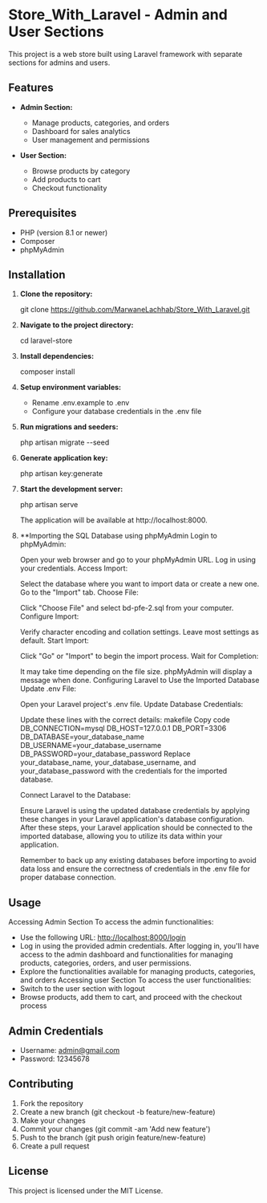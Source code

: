 # Store_With_Laravel - Admin and User Sections

This project is a web store built using Laravel framework with separate sections for admins and users.

## Features

- **Admin Section:**
  - Manage products, categories, and orders
  - Dashboard for sales analytics
  - User management and permissions

- **User Section:**
  - Browse products by category
  - Add products to cart
  - Checkout functionality

## Prerequisites

- PHP (version 8.1 or newer)
- Composer
- phpMyAdmin

## Installation

1. **Clone the repository:**

   git clone https://github.com/MarwaneLachhab/Store_With_Laravel.git

2. **Navigate to the project directory:**

   cd laravel-store

3. **Install dependencies:**

   composer install

4. **Setup environment variables:**

   - Rename .env.example to .env
   - Configure your database credentials in the .env file

5. **Run migrations and seeders:**

   php artisan migrate --seed

6. **Generate application key:**

   php artisan key:generate

7. **Start the development server:**

   php artisan serve

   The application will be available at http://localhost:8000.
   
7. **Importing the SQL Database using phpMyAdmin
    Login to phpMyAdmin:

   Open your web browser and go to your phpMyAdmin URL.
   Log in using your credentials.
   Access Import:

   Select the database where you want to import data or create a new one.
    Go to the "Import" tab.
    Choose File:

    Click "Choose File" and select bd-pfe-2.sql from your computer.
    Configure Import:

    Verify character encoding and collation settings.
    Leave most settings as default.
    Start Import:

    Click "Go" or "Import" to begin the import process.
    Wait for Completion:

    It may take time depending on the file size. phpMyAdmin will display a message when done.
    Configuring Laravel to Use the Imported Database
    Update .env File:

    Open your Laravel project's .env file.
    Update Database Credentials:

    Update these lines with the correct details:
    makefile
    Copy code
    DB_CONNECTION=mysql
    DB_HOST=127.0.0.1
    DB_PORT=3306
    DB_DATABASE=your_database_name
    DB_USERNAME=your_database_username
    DB_PASSWORD=your_database_password
    Replace your_database_name, your_database_username, and your_database_password with the credentials for the imported database.

    Connect Laravel to the Database:

    Ensure Laravel is using the updated database credentials by applying these changes in your Laravel application's database configuration.
    After these steps, your Laravel application should be connected to the imported database, allowing you to utilize its data within your application.

    Remember to back up any existing databases before importing to avoid data loss and ensure the correctness of credentials in the .env file for proper database        connection.

## Usage

Accessing Admin Section
To access the admin functionalities:
- Use the following URL: [http://localhost:8000/login](http://localhost:8000/login)
- Log in using the provided admin credentials.
After logging in, you'll have access to the admin dashboard and functionalities for managing products, categories, orders, and user permissions.
- Explore the functionalities available for managing products, categories, and orders
Accessing user Section
To access the user functionalities:
- Switch to the user section with logout 
- Browse products, add them to cart, and proceed with the checkout process

## Admin Credentials

- Username: admin@gmail.com
- Password: 12345678

## Contributing

1. Fork the repository
2. Create a new branch (git checkout -b feature/new-feature)
3. Make your changes
4. Commit your changes (git commit -am 'Add new feature')
5. Push to the branch (git push origin feature/new-feature)
6. Create a pull request

## License

This project is licensed under the MIT License.
